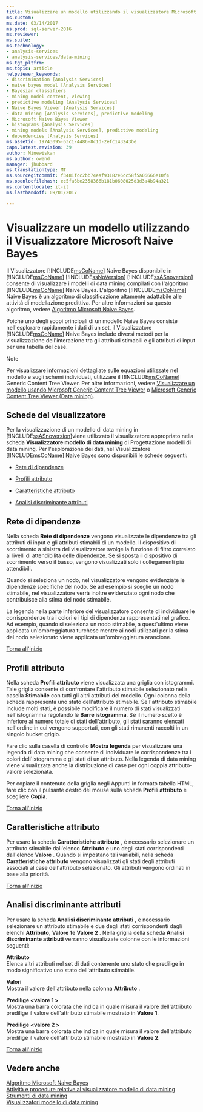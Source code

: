```yaml
---
title: Visualizzare un modello utilizzando il visualizzatore Microsoft Naive Bayes | Documenti Microsoft
ms.custom: 
ms.date: 03/14/2017
ms.prod: sql-server-2016
ms.reviewer: 
ms.suite: 
ms.technology:
- analysis-services
- analysis-services/data-mining
ms.tgt_pltfrm: 
ms.topic: article
helpviewer_keywords:
- discrimination [Analysis Services]
- naive bayes model [Analysis Services]
- Bayesian classifiers
- mining model content, viewing
- predictive modeling [Analysis Services]
- Naive Bayes Viewer [Analysis Services]
- data mining [Analysis Services], predictive modeling
- Microsoft Naive Bayes Viewer
- histograms [Analysis Services]
- mining models [Analysis Services], predictive modeling
- dependencies [Analysis Services]
ms.assetid: 19743095-63c1-4486-8c1d-2efc143243be
caps.latest.revision: 39
author: Minewiskan
ms.author: owend
manager: jhubbard
ms.translationtype: MT
ms.sourcegitcommit: f3481fcc2bb74eaf93182e6cc58f5a06666e10f4
ms.openlocfilehash: ec5fa6be2358366b181b0608025d3d3a4b94a321
ms.contentlocale: it-it
ms.lasthandoff: 09/01/2017

---
```

# <a name="browse-a-model-using-the-microsoft-naive-bayes-viewer"></a>Visualizzare un modello utilizzando il Visualizzatore Microsoft Naive Bayes
  Il Visualizzatore [!INCLUDE[msCoName](../../includes/msconame-md.md)] Naive Bayes disponibile in [!INCLUDE[msCoName](../../includes/msconame-md.md)] [!INCLUDE[ssNoVersion](../../includes/ssnoversion-md.md)] [!INCLUDE[ssASnoversion](../../includes/ssasnoversion-md.md)] consente di visualizzare i modelli di data mining compilati con l'algoritmo [!INCLUDE[msCoName](../../includes/msconame-md.md)] Naive Bayes. L'algoritmo [!INCLUDE[msCoName](../../includes/msconame-md.md)] Naive Bayes è un algoritmo di classificazione altamente adattabile alle attività di modellazione predittiva. Per altre informazioni su questo algoritmo, vedere [Algoritmo Microsoft Naive Bayes](../../analysis-services/data-mining/microsoft-naive-bayes-algorithm.md).  
  
 Poiché uno degli scopi principali di un modello Naive Bayes consiste nell'esplorare rapidamente i dati di un set, il Visualizzatore [!INCLUDE[msCoName](../../includes/msconame-md.md)] Naive Bayes include diversi metodi per la visualizzazione dell'interazione tra gli attributi stimabili e gli attributi di input per una tabella del case.  
  
> [!NOTE]  
>  Per visualizzare informazioni dettagliate sulle equazioni utilizzate nel modello e sugli schemi individuati, utilizzare il [!INCLUDE[msCoName](../../includes/msconame-md.md)] Generic Content Tree Viewer. Per altre informazioni, vedere [Visualizzare un modello usando Microsoft Generic Content Tree Viewer](../../analysis-services/data-mining/browse-a-model-using-the-microsoft-generic-content-tree-viewer.md) o [Microsoft Generic Content Tree Viewer &#40;Data mining&#41;](http://msdn.microsoft.com/library/751b4393-f6fd-48c1-bcef-bdca589ce34c).  
  
##  <a name="BKMK_ViewerTabs"></a> Schede del visualizzatore  
 Per la visualizzazione di un modello di data mining in [!INCLUDE[ssASnoversion](../../includes/ssasnoversion-md.md)]viene utilizzato il visualizzatore appropriato nella scheda **Visualizzatore modello di data mining** di Progettazione modelli di data mining. Per l'esplorazione dei dati, nel Visualizzatore [!INCLUDE[msCoName](../../includes/msconame-md.md)] Naive Bayes sono disponibili le schede seguenti:  
  
-   [Rete di dipendenze](#BKMK_Dependency)  
  
-   [Profili attributo](#BKMK_Profiles)  
  
-   [Caratteristiche attributo](#BKMK_Characteristics)  
  
-   [Analisi discriminante attributi](#BKMK_Discrimination)  
  
##  <a name="BKMK_Dependency"></a> Rete di dipendenze  
 Nella scheda **Rete di dipendenze** vengono visualizzate le dipendenze tra gli attributi di input e gli attributi stimabili di un modello. Il dispositivo di scorrimento a sinistra del visualizzatore svolge la funzione di filtro correlato ai livelli di attendibilità delle dipendenze. Se si sposta il dispositivo di scorrimento verso il basso, vengono visualizzati solo i collegamenti più attendibili.  
  
 Quando si seleziona un nodo, nel visualizzatore vengono evidenziate le dipendenze specifiche del nodo. Se ad esempio si sceglie un nodo stimabile, nel visualizzatore verrà inoltre evidenziato ogni nodo che contribuisce alla stima del nodo stimabile.  
  
 La legenda nella parte inferiore del visualizzatore consente di individuare le corrispondenze tra i colori e i tipi di dipendenza rappresentati nel grafico. Ad esempio, quando si seleziona un nodo stimabile, a quest'ultimo viene applicata un'ombreggiatura turchese mentre ai nodi utilizzati per la stima del nodo selezionato viene applicata un'ombreggiatura arancione.  
  
 [Torna all'inizio](#BKMK_ViewerTabs)  
  
##  <a name="BKMK_Profiles"></a> Profili attributo  
 Nella scheda **Profili attributo** viene visualizzata una griglia con istogrammi. Tale griglia consente di confrontare l'attributo stimabile selezionato nella casella **Stimabile** con tutti gli altri attributi del modello. Ogni colonna della scheda rappresenta uno stato dell'attributo stimabile. Se l'attributo stimabile include molti stati, è possibile modificare il numero di stati visualizzati nell'istogramma regolando le **Barre istogramma**. Se il numero scelto è inferiore al numero totale di stati dell'attributo, gli stati saranno elencati nell'ordine in cui vengono supportati, con gli stati rimanenti raccolti in un singolo bucket grigio.  
  
 Fare clic sulla casella di controllo **Mostra legenda** per visualizzare una legenda di data mining che consente di individuare le corrispondenze tra i colori dell'istogramma e gli stati di un attributo. Nella legenda di data mining viene visualizzata anche la distribuzione di case per ogni coppia attributo-valore selezionata.  
  
 Per copiare il contenuto della griglia negli Appunti in formato tabella HTML, fare clic con il pulsante destro del mouse sulla scheda **Profili attributo** e scegliere **Copia**.  
  
 [Torna all'inizio](#BKMK_ViewerTabs)  
  
##  <a name="BKMK_Characteristics"></a> Caratteristiche attributo  
 Per usare la scheda **Caratteristiche attributo** , è necessario selezionare un attributo stimabile dall'elenco **Attributo** e uno degli stati corrispondenti dall'elenco **Valore** . Quando si impostano tali variabili, nella scheda **Caratteristiche attributo** vengono visualizzati gli stati degli attributi associati al case dell'attributo selezionato. Gli attributi vengono ordinati in base alla priorità.  
  
 [Torna all'inizio](#BKMK_ViewerTabs)  
  
##  <a name="BKMK_Discrimination"></a> Analisi discriminante attributi  
 Per usare la scheda **Analisi discriminante attributi** , è necessario selezionare un attributo stimabile e due degli stati corrispondenti dagli elenchi **Attributo**, **Valore 1**e **Valore 2** . Nella griglia della scheda **Analisi discriminante attributi** verranno visualizzate colonne con le informazioni seguenti:  
  
 **Attributo**  
 Elenca altri attributi nel set di dati contenente uno stato che predilige in modo significativo uno stato dell'attributo stimabile.  
  
 **Valori**  
 Mostra il valore dell'attributo nella colonna **Attributo** .  
  
 **Predilige \<valore 1 >**  
 Mostra una barra colorata che indica in quale misura il valore dell'attributo predilige il valore dell'attributo stimabile mostrato in **Valore 1**.  
  
 **Predilige \<valore 2 >**  
 Mostra una barra colorata che indica in quale misura il valore dell'attributo predilige il valore dell'attributo stimabile mostrato in **Valore 2**.  
  
 [Torna all'inizio](#BKMK_ViewerTabs)  
  
## <a name="see-also"></a>Vedere anche  
 [Algoritmo Microsoft Naive Bayes](../../analysis-services/data-mining/microsoft-naive-bayes-algorithm.md)   
 [Attività e procedure relative al visualizzatore modello di data mining](../../analysis-services/data-mining/mining-model-viewer-tasks-and-how-tos.md)   
 [Strumenti di data mining](../../analysis-services/data-mining/data-mining-tools.md)   
 [Visualizzatori modello di data mining](../../analysis-services/data-mining/data-mining-model-viewers.md)  
  
  

